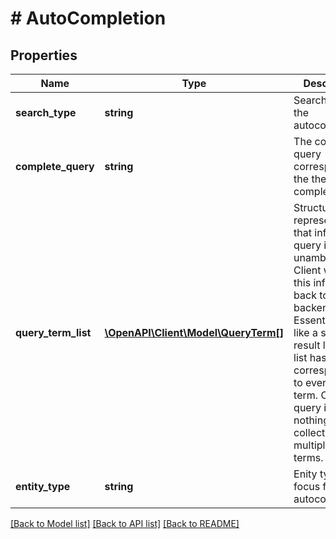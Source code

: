 # # AutoCompletion

## Properties

Name | Type | Description | Notes
------------ | ------------- | ------------- | -------------
**search_type** | **string** | Search type for the autocompletion. | [optional]
**complete_query** | **string** | The complete query corresponding the the auto-completion. | [optional]
**query_term_list** | [**\OpenAPI\Client\Model\QueryTerm[]**](QueryTerm.md) | Structured representation that infers query intent unambiguously. Client will echo this information back to the backend. Essentially, it is like a search result link. The list has an item corresponding to every query term. One user query is nothing but a collection of multiple query terms. | [optional]
**entity_type** | **string** | Enity type or focus for the autocompletion. | [optional]

[[Back to Model list]](../../README.md#models) [[Back to API list]](../../README.md#endpoints) [[Back to README]](../../README.md)

